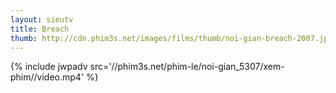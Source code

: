 ```yaml
---
layout: sieutv
title: Breach
thumb: http://cdn.phim3s.net/images/films/thumb/noi-gian-breach-2007.jpg
---
```

{% include jwpadv src='//phim3s.net/phim-le/noi-gian_5307/xem-phim//video.mp4' %}